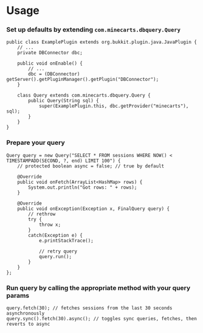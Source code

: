 # Usage

### Set up defaults by extending `com.minecarts.dbquery.Query`

    public class ExamplePlugin extends org.bukkit.plugin.java.JavaPlugin {
        // ...
        private DBConnector dbc;

        public void onEnable() {
            // ...
            dbc = (DBConnector) getServer().getPluginManager().getPlugin("DBConnector");
        }
        
        class Query extends com.minecarts.dbquery.Query {
            public Query(String sql) {
                super(ExamplePlugin.this, dbc.getProvider("minecarts"), sql);
            }
        }
    }

### Prepare your query

    Query query = new Query("SELECT * FROM sessions WHERE NOW() < TIMESTAMPADD(SECOND, ?, end) LIMIT 100") {
        // protected boolean async = false; // true by default

        @Override
        public void onFetch(ArrayList<HashMap> rows) {
            System.out.println("Got rows: " + rows);
        }

        @Override
        public void onException(Exception x, FinalQuery query) {
            // rethrow
            try {
                throw x;
            }
            catch(Exception e) {
                e.printStackTrace();

                // retry query
                query.run();
            }
        }
    };

### Run query by calling the appropriate method with your query params

    query.fetch(30); // fetches sessions from the last 30 seconds asynchronously
    query.sync().fetch(30).async(); // toggles sync queries, fetches, then reverts to async

